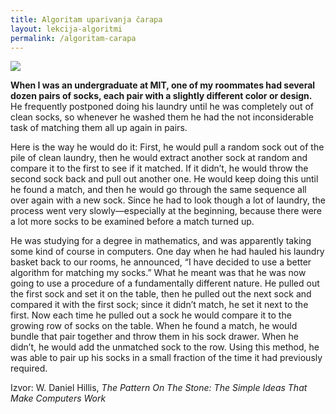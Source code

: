```yaml
---
title: Algoritam uparivanja čarapa
layout: lekcija-algoritmi
permalink: /algoritam-carapa
---
```


![](https://scontent-vie1-1.xx.fbcdn.net/v/t31.0-8/q82/p720x720/28616879_2035788323343022_8449107029541399640_o.jpg?_nc_cat=0&oh=6d8196e2839257cbca9a135ed2c47f94&oe=5B94C6B9)

**When I was an undergraduate at MIT, one of my roommates had several dozen pairs of socks, each pair with a slightly different color or design.** He frequently postponed doing his laundry until he was completely out of clean socks, so whenever he washed them he had the not inconsiderable task of matching them all up again in pairs.

Here is the way he would do it: First, he would pull a random sock out of the pile of clean laundry, then he would extract another sock at random and compare it to the first to see if it matched. If it didn’t, he would throw the second sock back and pull out another one. He would keep doing this until he found a match, and then he would go through the same sequence all over again with a new sock. Since he had to look though a lot of laundry, the process went very slowly—especially at the beginning, because there were a lot more socks to be examined before a match turned up.

He was studying for a degree in mathematics, and was apparently taking some kind of course in computers. One day when he had hauled his laundry basket back to our rooms, he announced, “I have decided to use a better algorithm for matching my socks.” What he meant was that he was now going to use a procedure of a fundamentally different nature. He pulled out the first sock and set it on the table, then he pulled out the next sock and compared it with the first sock; since it didn’t match, he set it next to the first. Now each time he pulled out a sock he would compare it to the growing row of socks on the table. When he found a match, he would bundle that pair together and throw them in his sock drawer. When he didn’t, he would add the unmatched sock to the row. Using this method, he was able to pair up his socks in a small fraction of the time it had previously required.

Izvor: W. Daniel Hillis, *The Pattern On The Stone: The Simple Ideas That Make Computers Work*
